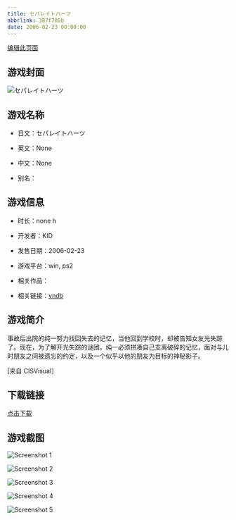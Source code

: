 ```yaml
---
title: セパレイトハーツ
abbrlink: 387f705b
date: 2006-02-23 00:00:00
---
```

[编辑此页面](https://github.com/ACG-3/ADV3-source/blob/main/source/_posts/games/%E3%82%BB%E3%83%91%E3%83%AC%E3%82%A4%E3%83%88%E3%83%8F%E3%83%BC%E3%83%84.md)

## 游戏封面

![セパレイトハーツ](https://pan.timero.xyz/d/onedrive/img_lib_001/%E3%82%BB%E3%83%91%E3%83%AC%E3%82%A4%E3%83%88%E3%83%8F%E3%83%BC%E3%83%84_cover.avif)


## 游戏名称

- 日文：セパレイトハーツ
- 英文：None
- 中文：None

- 别名：


## 游戏信息

- 时长：none h
- 开发者：KID
- 发售日期：2006-02-23
- 游戏平台：win, ps2
- 相关作品：

- 相关链接：[vndb](https://vndb.org/v27)


## 游戏简介

事故后出院的纯一努力找回失去的记忆，当他回到学校时，却被告知女友光失踪了。现在，为了解开光失踪的谜团，纯一必须拼凑自己支离破碎的记忆，面对与儿时朋友之间被遗忘的约定，以及一个似乎以他的朋友为目标的神秘影子。

[来自 CISVisual］


## 下载链接

[点击下载](https://pan.timero.xyz/onedrive/adv_lib_001/%E3%82%BB%E3%83%91%E3%83%AC%E3%82%A4%E3%83%88%E3%83%8F%E3%83%BC%E3%83%84)


## 游戏截图


![Screenshot 1](https://pan.timero.xyz/d/onedrive/img_lib_001/%E3%82%BB%E3%83%91%E3%83%AC%E3%82%A4%E3%83%88%E3%83%8F%E3%83%BC%E3%83%84_Screenshot_1.avif)

![Screenshot 2](https://pan.timero.xyz/d/onedrive/img_lib_001/%E3%82%BB%E3%83%91%E3%83%AC%E3%82%A4%E3%83%88%E3%83%8F%E3%83%BC%E3%83%84_Screenshot_2.avif)

![Screenshot 3](https://pan.timero.xyz/d/onedrive/img_lib_001/%E3%82%BB%E3%83%91%E3%83%AC%E3%82%A4%E3%83%88%E3%83%8F%E3%83%BC%E3%83%84_Screenshot_3.avif)

![Screenshot 4](https://pan.timero.xyz/d/onedrive/img_lib_001/%E3%82%BB%E3%83%91%E3%83%AC%E3%82%A4%E3%83%88%E3%83%8F%E3%83%BC%E3%83%84_Screenshot_4.avif)

![Screenshot 5](https://pan.timero.xyz/d/onedrive/img_lib_001/%E3%82%BB%E3%83%91%E3%83%AC%E3%82%A4%E3%83%88%E3%83%8F%E3%83%BC%E3%83%84_Screenshot_5.avif)

